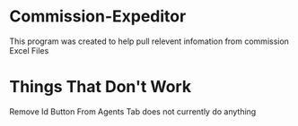 # Commission-Expeditor
This program was created to help pull relevent infomation from commission Excel Files

# Things That Don't Work
Remove Id Button From Agents Tab does not currently do anything
